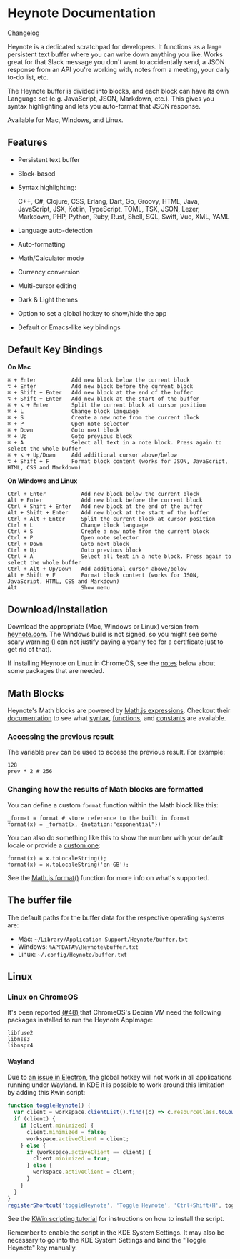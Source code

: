 # Heynote Documentation

[Changelog](https://heynote.com/docs/changelog/)

Heynote is a dedicated scratchpad for developers. It functions as a large persistent text buffer where you can write down anything you like. Works great for that Slack message you don't want to accidentally send, a JSON response from an API you're working with, notes from a meeting, your daily to-do list, etc. 

The Heynote buffer is divided into blocks, and each block can have its own Language set (e.g. JavaScript, JSON, Markdown, etc.). This gives you syntax highlighting and lets you auto-format that JSON response.

Available for Mac, Windows, and Linux.

## Features

-   Persistent text buffer
-   Block-based
-   Syntax highlighting:

    C++, C#, Clojure, CSS, Erlang, Dart, Go, Groovy, HTML, Java, JavaScript, JSX, Kotlin, TypeScript, TOML, TSX, JSON, Lezer, Markdown, PHP, Python, Ruby, Rust, Shell, SQL, Swift, Vue, XML, YAML

-   Language auto-detection
-   Auto-formatting
-   Math/Calculator mode
-   Currency conversion
-   Multi-cursor editing
-   Dark & Light themes
-   Option to set a global hotkey to show/hide the app
-   Default or Emacs-like key bindings

## Default Key Bindings

<!-- keyboard_shortcuts -->

**On Mac**

```
⌘ + Enter           Add new block below the current block
⌥ + Enter           Add new block before the current block
⌘ + Shift + Enter   Add new block at the end of the buffer
⌥ + Shift + Enter   Add new block at the start of the buffer
⌘ + ⌥ + Enter       Split the current block at cursor position
⌘ + L               Change block language
⌘ + S               Create a new note from the current block
⌘ + P               Open note selector
⌘ + Down            Goto next block
⌘ + Up              Goto previous block
⌘ + A               Select all text in a note block. Press again to select the whole buffer
⌘ + ⌥ + Up/Down     Add additional cursor above/below
⌥ + Shift + F       Format block content (works for JSON, JavaScript, HTML, CSS and Markdown)
```

**On Windows and Linux**

```
Ctrl + Enter           Add new block below the current block
Alt + Enter            Add new block before the current block
Ctrl + Shift + Enter   Add new block at the end of the buffer
Alt + Shift + Enter    Add new block at the start of the buffer
Ctrl + Alt + Enter     Split the current block at cursor position
Ctrl + L               Change block language
Ctrl + S               Create a new note from the current block
Ctrl + P               Open note selector
Ctrl + Down            Goto next block
Ctrl + Up              Goto previous block
Ctrl + A               Select all text in a note block. Press again to select the whole buffer
Ctrl + Alt + Up/Down   Add additional cursor above/below
Alt + Shift + F        Format block content (works for JSON, JavaScript, HTML, CSS and Markdown)
Alt                    Show menu
```

## Download/Installation

Download the appropriate (Mac, Windows or Linux) version from [heynote.com](https://heynote.com). The Windows build is not signed, so you might see some scary warning (I can not justify paying a yearly fee for a certificate just to get rid of that).

If installing Heynote on Linux in ChromeOS, see the [notes](#user-content-linux-on-chromeos) below about some packages that are needed.

## Math Blocks

Heynote's Math blocks are powered by [Math.js expressions](https://mathjs.org/docs/expressions). Checkout their [documentation](https://mathjs.org/docs/) to see what [syntax](https://mathjs.org/docs/expressions/syntax.html), [functions](https://mathjs.org/docs/reference/functions.html), and [constants](https://mathjs.org/docs/reference/constants.html) are available.

### Accessing the previous result

The variable `prev` can be used to access the previous result. For example:

```
128
prev * 2 # 256
```

### Changing how the results of Math blocks are formatted

You can define a custom `format` function within the Math block like this:

```
_format = format # store reference to the built in format
format(x) = _format(x, {notation:"exponential"})
```

You can also do something like this to show the number with your default locale or provide a [custom one](https://www.w3.org/International/articles/language-tags/):

```
format(x) = x.toLocaleString();
format(x) = x.toLocaleString('en-GB');
```


See the [Math.js format()](https://mathjs.org/docs/reference/functions/format.html) function for more info on what's supported.

## The buffer file

The default paths for the buffer data for the respective operating systems are:

-   Mac: `~/Library/Application Support/Heynote/buffer.txt`
-   Windows: `%APPDATA%\Heynote\buffer.txt`
-   Linux: `~/.config/Heynote/buffer.txt`

## Linux

### Linux on ChromeOS

It's been reported [(#48)](https://github.com/heyman/heynote/issues/48) that ChromeOS's Debian VM need the following packages installed to run the Heynote AppImage:

```
libfuse2
libnss3
libnspr4
```

#### Wayland

Due to [an issue in Electron](https://github.com/electron/electron/issues/38288), the global hotkey will not work in all applications running under Wayland. In KDE it is possible to work around this limitation by adding this Kwin script:

```javascript
function toggleHeynote() {
  var client = workspace.clientList().find((c) => c.resourceClass.toLowerCase() === 'heynote');
  if (client) {
    if (client.minimized) {
      client.minimized = false;
      workspace.activeClient = client;
    } else {
      if (workspace.activeClient == client) {
        client.minimized = true;
      } else {
        workspace.activeClient = client;
      }
    }
  }
}
registerShortcut('toggleHeynote', 'Toggle Heynote', 'Ctrl+Shift+H', toggleHeynote);
```

See the [KWin scripting tutorial](https://develop.kde.org/docs/plasma/kwin/) for instructions on how to install the script.

Remember to enable the script in the KDE System Settings. It may also be necessary to go into the KDE System Settings and bind the "Toggle Heynote" key manually.
